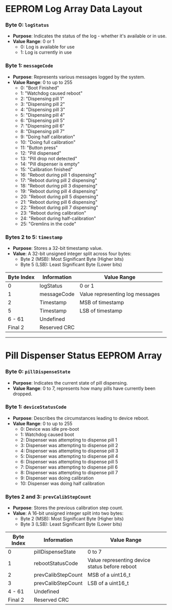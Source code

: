 
# EEPROM Log Array Data Layout

### Byte 0: `logStatus`
- **Purpose**: Indicates the status of the log - whether it's available or in use.
- **Value Range**: 0 or 1
    - 0: Log is available for use
    - 1: Log is currently in use

### Byte 1: `messageCode`
- **Purpose**: Represents various messages logged by the system.
- **Value Range**: 0 to up to 255
    - 0: "Boot Finished"
    - 1: "Watchdog caused reboot"    
    - 2: "Dispensing pill 1"
    - 3: "Dispensing pill 2"
    - 4: "Dispensing pill 3"
    - 5: "Dispensing pill 4"
    - 6: "Dispensing pill 5"
    - 7: "Dispensing pill 6"
    - 8: "Dispensing pill 7"
    - 9: "Doing half calibration"
    - 10: "Doing full calibration"  
    - 11: "Button press"
    - 12: "Pill dispensed"
    - 13: "Pill drop not detected"
    - 14: "Pill dispenser is empty"
    - 15: "Calibration finished"    
    - 16: "Reboot during pill 1 dispensing"
    - 17: "Reboot during pill 2 dispensing"
    - 18: "Reboot during pill 3 dispensing"
    - 19: "Reboot during pill 4 dispensing"
    - 20: "Reboot during pill 5 dispensing"
    - 21: "Reboot during pill 6 dispensing"
    - 22: "Reboot during pill 7 dispensing"
    - 23: "Reboot during calibration"
    - 24: "Reboot during half-calibration"
    - 25: "Gremlins in the code"

    
### Bytes 2 to 5: `timestamp`
- **Purpose**: Stores a 32-bit timestamp value.
- **Value**: A 32-bit unsigned integer split across four bytes:
    - Byte 2 (MSB): Most Significant Byte (Higher bits)
    - Byte 5 (LSB): Least Significant Byte (Lower bits)

| Byte Index | Information       | Value Range                      |
|------------|-------------------|----------------------------------|
| 0          | logStatus         | 0 or 1                           |
| 1          | messageCode       | Value representing log messages  |
| 2          | Timestamp         | MSB of timestamp                 |
| 5          | Timestamp         | LSB of timestamp                 |
| 6 - 61     | Undefined         |                                  |
| Final 2    | Reserved CRC      |                                  |

---

# Pill Dispenser Status EEPROM Array


### Byte 0: `pillDispenseState`
 - **Purpose**: Indicates the current state of pill dispensing. 
 - **Value Range**: 0 to 7, represents how many pills have currently been dropped.

### Byte 1: `deviceStatusCode`
- **Purpose**: Describes the circumstances leading to device reboot.
- **Value Range**: 0 to up to 255
    - 0: Device was idle pre-boot
    - 1: Watchdog caused boot
    - 2: Dispenser was attempting to dispense pill 1
    - 3: Dispenser was attempting to dispense pill 2
    - 4: Dispenser was attempting to dispense pill 3
    - 5: Dispenser was attempting to dispense pill 4
    - 6: Dispenser was attempting to dispense pill 5
    - 7: Dispenser was attempting to dispense pill 6
    - 8: Dispenser was attempting to dispense pill 7
    - 9: Dispenser was doing calibration
    - 10: Dispenser was doing half calibration

### Bytes 2 and 3: `prevCalibStepCount`
- **Purpose**: Stores the previous calibration step count.
- **Value**: A 16-bit unsigned integer split into two bytes:
    - Byte 2 (MSB): Most Significant Byte (Higher bits)
    - Byte 3 (LSB): Least Significant Byte (Lower bits)

| Byte Index | Information       | Value Range                      |
|------------|-------------------|----------------------------------|
| 0          | pillDispenseState | 0 to 7                           |
| 1          | rebootStatusCode  | Value representing device status before reboot|
| 2          | prevCalibStepCount| MSB of a uint16_t  |
| 3          | prevCalibStepCount| LSB of a uint16_t  |
| 4 - 61     | Undefined         |                                  |
| Final 2    | Reserved CRC      |                                  |
